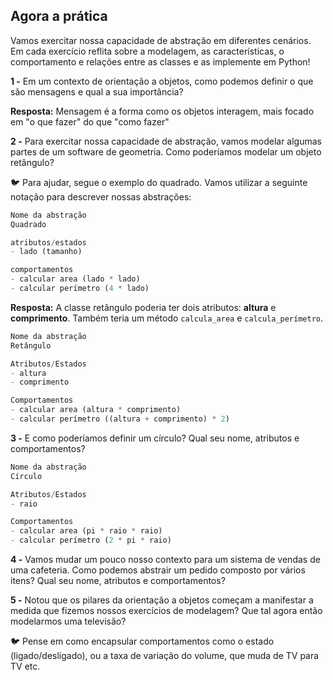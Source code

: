 ## Agora a prática

Vamos exercitar nossa capacidade de abstração em diferentes cenários. Em cada exercício reflita sobre a modelagem, as características, o comportamento e relações entre as classes e as implemente em Python!

**1 -** Em um contexto de orientação a objetos, como podemos definir o que são mensagens e qual a sua importância?

**Resposta:** Mensagem é a forma como os objetos interagem, mais focado em "o que fazer" do que "como fazer"

**2 -** Para exercitar nossa capacidade de abstração, vamos modelar algumas partes de um software de geometria. Como poderíamos modelar um objeto retângulo?

🐦 Para ajudar, segue o exemplo do quadrado. Vamos utilizar a seguinte notação para descrever nossas abstrações:

```python
Nome da abstração
Quadrado

atributos/estados
- lado (tamanho)

comportamentos
- calcular area (lado * lado)
- calcular perímetro (4 * lado)
```

**Resposta:** A classe retângulo poderia ter dois atributos: **altura** e **comprimento**. Também teria um método `calcula_area` e `calcula_perímetro`.

```python
Nome da abstração
Retângulo

Atributos/Estados
- altura
- comprimento

Comportamentos
- calcular area (altura * comprimento)
- calcular perímetro ((altura + comprimento) * 2)
```

**3 -** E como poderíamos definir um círculo? Qual seu nome, atributos e comportamentos?

```python
Nome da abstração
Círculo

Atributos/Estados
- raio

Comportamentos
- calcular area (pi * raio * raio)
- calcular perímetro (2 * pi * raio)
```

**4 -** Vamos mudar um pouco nosso contexto para um sistema de vendas de uma cafeteria. Como podemos abstrair um pedido composto por vários itens? Qual seu nome, atributos e comportamentos?

**5 -** Notou que os pilares da orientação a objetos começam a manifestar a medida que fizemos nossos exercícios de modelagem? Que tal agora então modelarmos uma televisão?

🐦 Pense em como encapsular comportamentos como o estado (ligado/desligado), ou a taxa de variação do volume, que muda de TV para TV etc.
